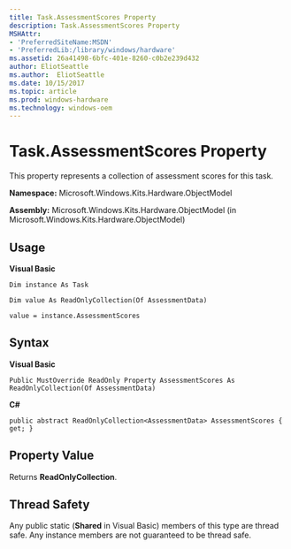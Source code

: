 ```yaml
---
title: Task.AssessmentScores Property
description: Task.AssessmentScores Property
MSHAttr:
- 'PreferredSiteName:MSDN'
- 'PreferredLib:/library/windows/hardware'
ms.assetid: 26a41498-6bfc-401e-8260-c0b2e239d432
author: EliotSeattle
ms.author:  EliotSeattle
ms.date: 10/15/2017
ms.topic: article
ms.prod: windows-hardware
ms.technology: windows-oem
---
```


# Task.AssessmentScores Property


This property represents a collection of assessment scores for this task.

**Namespace:** Microsoft.Windows.Kits.Hardware.ObjectModel

**Assembly:** Microsoft.Windows.Kits.Hardware.ObjectModel (in Microsoft.Windows.Kits.Hardware.ObjectModel)

## <span id="Usage"></span><span id="usage"></span><span id="USAGE"></span>Usage


**Visual Basic**

`Dim instance As Task`

`Dim value As ReadOnlyCollection(Of AssessmentData)`

`value = instance.AssessmentScores`

## <span id="Syntax"></span><span id="syntax"></span><span id="SYNTAX"></span>Syntax


**Visual Basic**

`Public MustOverride ReadOnly Property AssessmentScores As ReadOnlyCollection(Of AssessmentData)`

**C#**

`public abstract ReadOnlyCollection<AssessmentData> AssessmentScores { get; }`

## <span id="Property_Value"></span><span id="property_value"></span><span id="PROPERTY_VALUE"></span>Property Value


Returns **ReadOnlyCollection**.

## <span id="Thread_Safety"></span><span id="thread_safety"></span><span id="THREAD_SAFETY"></span>Thread Safety


Any public static (**Shared** in Visual Basic) members of this type are thread safe. Any instance members are not guaranteed to be thread safe.

 

 






